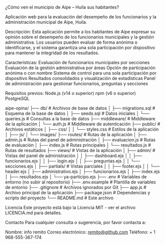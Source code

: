 ¿Cómo ven el municipio de Aipe – Huila sus habitantes?

Aplicación web para la evaluación del desempeño de los funcionarios y la administración municipal de Aipe, Huila.

Descripción:
Esta aplicación permite a los habitantes de Aipe expresar su opinión sobre el desempeño de los funcionarios municipales y la gestión administrativa. Los usuarios pueden evaluar de forma anónima o identificarse, y el sistema garantiza una sola participación por dispositivo para mantener la integridad de los resultados.

Características:
Evaluación de funcionarios municipales por secciones
Evaluación de la gestión administrativa por áreas
Opción de participación anónima o con nombre
Sistema de control para una sola participación por dispositivo
Resultados consolidados y visualización de estadísticas
Panel de administración para gestionar funcionarios, preguntas y secciones

Requisitos previos:
Node.js (v14 o superior)
npm (v6 o superior)
PostgreSQL

aipe-opina/
├── db/                    # Archivos de base de datos
│   ├── migrations.sql     # Esquema de la base de datos
│   ├── seeds.sql          # Datos iniciales
│   └── queries.js         # Consultas a la base de datos
├── middleware/            # Middleware de la aplicación
│   └── auth.js            # Middleware de autenticación
├── public/                # Archivos estáticos
│   ├── css/
│   │   └── styles.css     # Estilos de la aplicación
│   ├── js/
│   └── images/
├── routes/                # Rutas de la aplicación
│   ├── admin.js           # Rutas del panel de administración
│   ├── evaluacion.js      # Rutas de evaluación
│   ├── index.js           # Rutas principales
│   └── resultados.js      # Rutas de resultados
├── views/                 # Vistas de la aplicación
│   ├── admin/             # Vistas del panel de administración
│   │   ├── dashboard.ejs
│   │   ├── funcionarios.ejs
│   │   ├── login.ejs
│   │   ├── preguntas.ejs
│   │   └── secciones.ejs
│   ├── partials/          # Vistas parciales
│   │   ├── footer.ejs
│   │   └── header.ejs
│   ├── administrativo.ejs
│   ├── funcionarios.ejs
│   ├── index.ejs
│   ├── resultados.ejs
│   └── ya-participo.ejs
├── .env                   # Variables de entorno (no subir al      repositorio)
├── .env.example           # Plantilla de variables de entorno
├── .gitignore             # Archivos ignorados por Git
├── app.js                 # Archivo principal de la aplicación
├── package.json           # Dependencias y scripts del proyecto
└── README.md              # Este archivo

Licencia
Este proyecto está bajo la Licencia MIT - ver el archivo LICENCIA.md para detalles.

Contacto
Para cualquier consulta o sugerencia, por favor contacta a:

Nombre: info remito
Correo electrónico: remito@github.com
Teléfono: + 1 968-555-367-174


